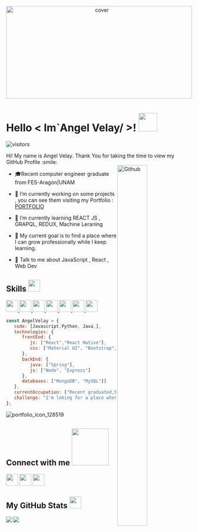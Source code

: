 <div align="center">
<img width="100%" height = "250px" src="https://cdn.pixabay.com/photo/2016/11/30/20/44/computer-1873831_960_720.png" alt="cover" />
</div>

<h1> Hello < Im`Angel Velay/ >! <img src = "https://raw.githubusercontent.com/MartinHeinz/MartinHeinz/master/wave.gif" width = 50px> </h1>
<p align='center'>

![visitors](https://visitor-badge.glitch.me/badge?page_id=AngelVelay.AngelVelay)

</p>
<div size='20px'> Hi! My name is Angel Velay. Thank You for taking the time to view my GitHub Profile :smile: 
</div>


<img width="40%" height="50%" align="right" alt="Github" src="https://media4.giphy.com/media/iGpHt2H22k1orjgT9b/giphy.gif?cid=ecf05e47bwqj775wct49o0zfrhxg7jx2572ocvbkcg64lgvn&rid=giphy.gif&ct=g" />


- 🎓Recent computer engineer graduate from FES-Aragón|UNAM 
  
- 🔭 I’m currently working on some projects , you can see them visiting my Portfolio : [PORTFOLIO](https://angel-velay-resume.netlify.app/ "portfolio")

- 🌱 I’m currently learning REACT JS , GRAPQL, REDUX, Machine Leraning

- 👯 My current goal is to find a place where I can grow professionally while I keep learning. 

- 💬 Talk to me about JavaScript , React , Web Dev 

<h2> Skills <img src = "https://media2.giphy.com/media/QssGEmpkyEOhBCb7e1/giphy.gif?cid=ecf05e47a0n3gi1bfqntqmob8g9aid1oyj2wr3ds3mg700bl&rid=giphy.gif" width = 32px> </h2>
<a href= https://github.com/AngelVelay?tab=repositories&q=&type=&language=reactjs&sort= > <img width ='32px' src ='https://raw.githubusercontent.com/rahulbanerjee26/githubAboutMeGenerator/main/icons/reactjs.svg'> </a>
<a href= https://github.com/AngelVelay?tab=repositories&q=&type=&language=javascript&sort= > <img width ='32px' src ='https://raw.githubusercontent.com/rahulbanerjee26/githubAboutMeGenerator/main/icons/javascript.svg'> </a>
<a href= https://github.com/AngelVelay?tab=repositories&q=&type=&language=nodejs&sort= > <img width ='32px' src ='https://raw.githubusercontent.com/rahulbanerjee26/githubAboutMeGenerator/main/icons/nodejs.svg'> </a>
<a href= https://github.com/AngelVelay?tab=repositories&q=&type=&language=java&sort= > <img width ='32px' src ='https://raw.githubusercontent.com/rahulbanerjee26/githubAboutMeGenerator/main/icons/java.svg'> </a>
<a href= https://github.com/AngelVelay?tab=repositories&q=&type=&language=html&sort= > <img width ='32px' src ='https://raw.githubusercontent.com/rahulbanerjee26/githubAboutMeGenerator/main/icons/html.svg'> </a>
<a href= https://github.com/AngelVelay?tab=repositories&q=&type=&language=css&sort= > <img width ='32px' src ='https://raw.githubusercontent.com/rahulbanerjee26/githubAboutMeGenerator/main/icons/css.svg'> </a>
<a href= https://github.com/AngelVelay?tab=repositories&q=&type=&language=python&sort= > <img width ='32px' src ='https://raw.githubusercontent.com/rahulbanerjee26/githubAboutMeGenerator/main/icons/python.svg'> </a>
  
```javascript
const AngelVelay = {
   code: [Javascript,Python, Java,],
   technologies: {
      frontEnd: {
         js: ["React","React Native"],
         css: ["Material UI", "Bootstrap", "Material Design","Styled Components"]
      },
      backEnd: {
         java: ["Spring"],
         js: ["Node", "Express"]
      },
      databases: ["MongoDB", "MySQL"]]
   },
   currentOccupation: ["Recent graduated,Self-taught person"],
   challenge: "I'm loking for a place where I can grow professionally while I keep learning..",
};
```
![portfolio_icon_128519](https://user-images.githubusercontent.com/26851737/150865798-e1b499c8-64a1-4ce0-854e-63e191720e2a.svg)


<h2> Connect with me <img src='https://raw.githubusercontent.com/ShahriarShafin/ShahriarShafin/main/Assets/handshake.gif' width="100px"> </h2>
<a href = 'https://www.linkedin.com/in/angelvelay'> <img width = '32px' align= 'center' src="https://raw.githubusercontent.com/rahulbanerjee26/githubAboutMeGenerator/main/icons/linked-in-alt.svg"/></a> 
<a href = 'https://angel-velay-resume.netlify.app/'> <img width = '32px' align= 'center' 
src="https://user-images.githubusercontent.com/26851737/150865798-e1b499c8-64a1-4ce0-854e-63e191720e2a.svg"/></a> 
<a href = 'https://www.github.com/AngelVelay'> <img width = '32px' align= 'center' src="https://raw.githubusercontent.com/rahulbanerjee26/githubAboutMeGenerator/main/icons/github.svg"/></a> 


<h2> My GitHub Stats <img src='https://media1.giphy.com/media/du3J3cXyzhj75IOgvA/giphy.gif?cid=ecf05e47x2g034i9pzwtzzsd3xgg2w9nr94t4tflbbgo3008&rid=giphy.gif' width='32px'> </h2>

<a href="https://github.com/anuraghazra/github-readme-stats">
<img align="left" src="https://github-readme-stats.vercel.app/api?username=AngelVelay&count_private=true&show_icons=true&theme=default" />
</a>
<a href="https://github.com/anuraghazra/convoychat">
<img align="center" src="https://github-readme-stats.vercel.app/api/top-langs/?username=AngelVelay&theme=default" />
</a>


